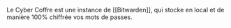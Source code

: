 Le Cyber Coffre est une instance de [[Bitwarden]], qui stocke en local et de manière 100% chiffrée vos mots de passes.